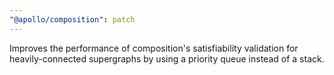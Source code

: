 ```yaml
---
"@apollo/composition": patch
---
```


Improves the performance of composition's satisfiability validation for heavily-connected supergraphs by using a priority queue instead of a stack.

